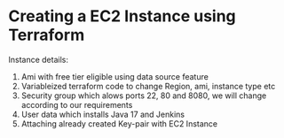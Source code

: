 # Creating a EC2 Instance using Terraform
Instance details:
1. Ami with free tier eligible using data source feature
2. Variableized terraform code to change Region, ami, instance type etc
3. Security group which alows ports 22, 80 and 8080, we will change according to our requirements
4. User data which installs Java 17 and Jenkins
5. Attaching already created Key-pair with EC2 Instance